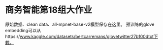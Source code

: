 # 商务智能第18组大作业
原始数据、clean data、all-mpnet-base-v2模型保存在这里。
预训练的glove embedding可以从https://www.kaggle.com/datasets/bertcarremans/glovetwitter27b100dtxt下载。
